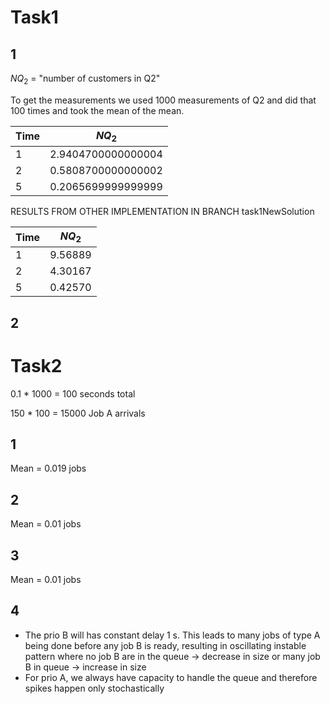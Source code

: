 # Task1

## 1

$NQ_2$ = "number of customers in Q2" 

To get the measurements we used 1000 measurements of Q2 and did that 100 times and took the mean of the mean.

| Time | $NQ_2$             |
| ---- | ------------------ |
| 1    | 2.9404700000000004 |
| 2    | 0.5808700000000002 |
| 5    | 0.2065699999999999 |

RESULTS FROM OTHER IMPLEMENTATION IN BRANCH task1NewSolution

| Time | $NQ_2$  |
| ---- | ------- |
| 1    | 9.56889 |
| 2    | 4.30167 |
| 5    | 0.42570 |


## 2

<!-- ----------------------------- -->
<!-- ----------------------------- -->
<!-- ----------------------------- -->

# Task2

0.1 * 1000 = 100 seconds total

150 * 100 = 15000 Job A arrivals


## 1

Mean = 0.019 jobs

## 2

Mean = 0.01 jobs

## 3

Mean = 0.01 jobs

## 4

* The prio B will has constant delay 1 s. This leads to many jobs of type A being done before any job B is ready, resulting in oscillating instable pattern where no job B are in the queue -> decrease in size or many job B in queue -> increase in size
* For prio A, we always have capacity to handle the queue and therefore spikes happen only stochastically